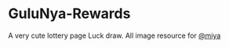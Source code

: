 # GuluNya-Rewards
A very cute lottery page Luck draw.
All image resource for [@miya](https://weibo.com/u/2579039592)
